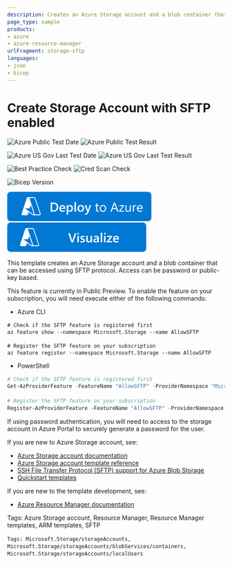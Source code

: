```yaml
---
description: Creates an Azure Storage account and a blob container that can be accessed using SFTP protocol. Access can be password or public-key based.
page_type: sample
products:
- azure
- azure-resource-manager
urlFragment: storage-sftp
languages:
- json
- bicep
---
```

# Create Storage Account with SFTP enabled
![Azure Public Test Date](https://azurequickstartsservice.blob.core.windows.net/badges/quickstarts/microsoft.storage/storage-sftp/PublicLastTestDate.svg)
![Azure Public Test Result](https://azurequickstartsservice.blob.core.windows.net/badges/quickstarts/microsoft.storage/storage-sftp/PublicDeployment.svg)

![Azure US Gov Last Test Date](https://azurequickstartsservice.blob.core.windows.net/badges/quickstarts/microsoft.storage/storage-sftp/FairfaxLastTestDate.svg)
![Azure US Gov Last Test Result](https://azurequickstartsservice.blob.core.windows.net/badges/quickstarts/microsoft.storage/storage-sftp/FairfaxDeployment.svg)

![Best Practice Check](https://azurequickstartsservice.blob.core.windows.net/badges/quickstarts/microsoft.storage/storage-sftp/BestPracticeResult.svg)
![Cred Scan Check](https://azurequickstartsservice.blob.core.windows.net/badges/quickstarts/microsoft.storage/storage-sftp/CredScanResult.svg)

![Bicep Version](https://azurequickstartsservice.blob.core.windows.net/badges/quickstarts/microsoft.storage/storage-sftp/BicepVersion.svg)

[![Deploy To Azure](https://raw.githubusercontent.com/Azure/azure-quickstart-templates/master/1-CONTRIBUTION-GUIDE/images/deploytoazure.svg?sanitize=true)](https://portal.azure.com/#create/Microsoft.Template/uri/https%3A%2F%2Fraw.githubusercontent.com%2FAzure%2Fazure-quickstart-templates%2Fmaster%2Fquickstarts%2Fmicrosoft.storage%2Fstorage-sftp%2Fazuredeploy.json)
[![Visualize](https://raw.githubusercontent.com/Azure/azure-quickstart-templates/master/1-CONTRIBUTION-GUIDE/images/visualizebutton.svg?sanitize=true)](http://armviz.io/#/?load=https%3A%2F%2Fraw.githubusercontent.com%2FAzure%2Fazure-quickstart-templates%2Fmaster%2Fquickstarts%2Fmicrosoft.storage%2Fstorage-sftp%2Fazuredeploy.json)

This template creates an Azure Storage account and a blob container that can be accessed using SFTP protocol. Access can be password or public-key based.

This feature is currently in Public Preview. To enable the feature on your subscription, you will need execute either of the following commands:

- Azure CLI
```azurecli
# Check if the SFTP feature is registered first
az feature show --namespace Microsoft.Storage --name AllowSFTP

# Register the SFTP feature on your subscription
az feature register --namespace Microsoft.Storage --name AllowSFTP
```

- PowerShell
```powershell
# Check if the SFTP feature is registered first
Get-AzProviderFeature -FeatureName "AllowSFTP" -ProviderNamespace "Microsoft.Storage"

# Register the SFTP feature on your subscription
Register-AzProviderFeature -FeatureName "AllowSFTP" -ProviderNamespace "Microsoft.Storage"
```

If using password authentication, you will need to access to the storage account in Azure Portal to securely generate a password for the user.

If you are new to Azure Storage account, see:

- [Azure Storage account documentation](http://azure.microsoft.com/documentation/articles/storage-create-storage-account/)
- [Azure Storage account template reference](https://docs.microsoft.com/azure/templates/microsoft.storage/allversions)
- [SSH File Transfer Protocol (SFTP) support for Azure Blob Storage](https://docs.microsoft.com/azure/storage/blobs/secure-file-transfer-protocol-support)
- [Quickstart templates](https://azure.microsoft.com/resources/templates/?resourceType=Microsoft.Storage&pageNumber=1&sort=Popular)

If you are new to the template development, see:

- [Azure Resource Manager documentation](https://docs.microsoft.com/azure/azure-resource-manager/)

Tags: Azure Storage account, Resource Manager, Resource Manager templates, ARM templates, SFTP

`Tags: Microsoft.Storage/storageAccounts, Microsoft.Storage/storageAccounts/blobServices/containers, Microsoft.Storage/storageAccounts/localUsers`
